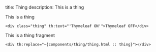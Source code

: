 title: Thing
description: This is a thing

This is a thing

```thymeleaf
<div class="thing" th:text="'Thymeleaf ON'">Thymeleaf OFF</div>
```

This is a thing fragment

```thymeleaf embed some-key="Super value!"
<div th:replace="~{components/thing/thing.html :: thing}"></div>
```
